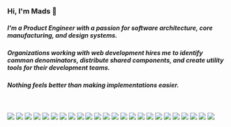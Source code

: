 ### Hi, I'm Mads 👋

#####  I'm a Product Engineer with a passion for software architecture, core manufacturing, and design systems. 

##### Organizations working with web development hires me to identify common denominators, distribute shared components, and create utility tools for their development teams. 

##### Nothing feels better than making implementations easier.
<br>
<p>
  <img src="https://img.shields.io/badge/-Python-whitesmoke?style=flat-square&logo=python" />
  <img src="https://img.shields.io/badge/-Nodejs-green?style=flat-square&logo=Node.js" />
  <img src="https://img.shields.io/badge/-TypeScript-007ACC?style=flat-square&logo=typescript" />
  <img src="https://img.shields.io/badge/-JavaScript-black?style=flat-square&logo=javascript" /> 
  <img src="https://img.shields.io/badge/-Webpack-navy?style=flat-square&logo=Webpack" />
  <img src="https://img.shields.io/badge/-React-black?style=flat-square&logo=react" />
  <img src="https://img.shields.io/badge/-Redux-purple?style=flat-square&logo=redux" />
  <img src="https://img.shields.io/badge/-Storybook-whitesmoke?style=flat-square&logo=storybook" />
  <img src="https://img.shields.io/badge/-Prettier-darkgreen?style=flat-square&logo=prettier" />
  <img src="https://img.shields.io/badge/-GraphQL-E10098?style=flat-square&logo=graphq" />
  <img src="https://img.shields.io/badge/-Apollo%20GraphQL-311C87?style=flat-square&logo=apollo-graphql" />
  <img src="https://img.shields.io/badge/-MongoDB-black?style=flat-square&logo=mongodb" />
  <img src="https://img.shields.io/badge/-PostgreSQL-336791?style=flat-square&logo=postgresql" />
  <img src="https://img.shields.io/badge/-MySQL-black?style=flat-square&logo=mysql" />
  <img src="https://img.shields.io/badge/-Heroku-430098?style=flat-square&logo=heroku" />  
  <img src="https://img.shields.io/badge/-Docker-black?style=flat-square&logo=docker" />  
  <img src="https://img.shields.io/badge/-Digital%20Ocean-darkblue?style=flat-square&logo=digitalocean" />  
  <img src="https://img.shields.io/badge/Amazon%20AWS-232F3E?style=flat-square&logo=amazon-aws" />  
  <img src="https://img.shields.io/badge/Microsoft%20Azure-232F7E?style=flat-square&logo=microsoft-azure" />  
  <img src="https://img.shields.io/badge/Google%20Cloud-black?style=flat-square&logo=google-cloud" />  
  <img src="https://img.shields.io/badge/-Git-black?style=flat-square&logo=git" />  
  <img src="https://img.shields.io/badge/-GitHub-181717?style=flat-square&logo=github" />  
  <img src="https://img.shields.io/badge/-GitLab-FCA121?style=flat-square&logo=gitlab" />  
  <img src="https://img.shields.io/badge/-BitBucket-darkblue?style=flat-square&logo=bitbucket" />
</p>
